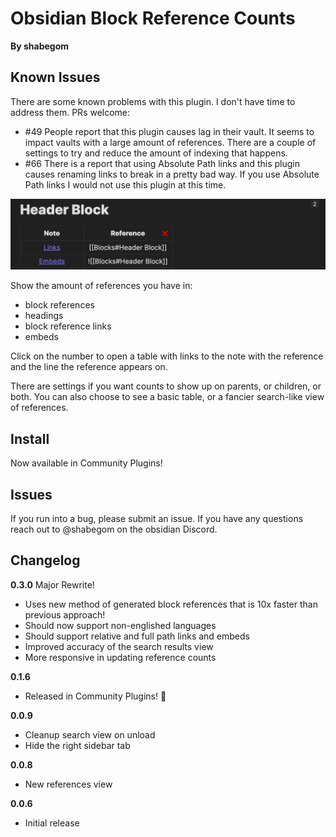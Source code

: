 # Obsidian Block Reference Counts
**By shabegom**

## Known Issues
There are some known problems with this plugin. I don't have time to address them. PRs welcome:  
- #49 People report that this plugin causes lag in their vault. It seems to impact vaults with a large amount of references. There are a couple of settings to try and reduce the amount of indexing that happens.
- #66 There is a report that using Absolute Path links and this plugin causes renaming links to break in a pretty bad way. If you use Absolute Path links I would not use this plugin at this time.  

![](img/readme.png)

Show the amount of references you have in:
- block references
- headings
- block reference links
- embeds

Click on the number to open a table with links to the note with the reference and the line the reference appears on.

There are settings if you want counts to show up on parents, or children, or both. You can also choose to see a basic table, or a fancier search-like view of references.

## Install

Now available in Community Plugins!

## Issues

If you run into a bug, please submit an issue. If you have any questions reach out to @shabegom on the obsidian Discord.

## Changelog

**0.3.0**
Major Rewrite!  
- Uses new method of generated block references that is 10x faster than previous approach!
- Should now support non-englished languages
- Should support relative and full path links and embeds
- Improved accuracy of the search results view
- More responsive in updating reference counts

**0.1.6**
- Released in Community Plugins! 🎉

**0.0.9**
- Cleanup search view on unload
- Hide the right sidebar tab

**0.0.8**
- New references view

**0.0.6**
- Initial release
